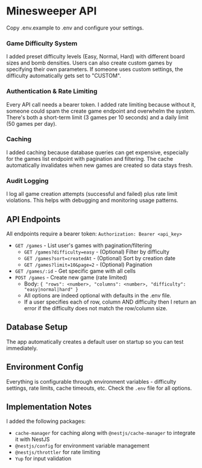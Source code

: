 # Minesweeper API

Copy .env.example to .env and configure your settings.

### Game Difficulty System
I added preset difficulty levels (Easy, Normal, Hard) with different board sizes and bomb densities. Users can also create custom games by specifying their own parameters. If someone uses custom settings, the difficulty automatically gets set to "CUSTOM".

### Authentication & Rate Limiting
Every API call needs a bearer token. I added rate limiting because without it, someone could spam the create game endpoint and overwhelm the system. There's both a short-term limit (3 games per 10 seconds) and a daily limit (50 games per day).

### Caching
I added caching because database queries can get expensive, especially for the games list endpoint with pagination and filtering. The cache automatically invalidates when new games are created so data stays fresh.

### Audit Logging
I log all game creation attempts (successful and failed) plus rate limit violations. This helps with debugging and monitoring usage patterns.

## API Endpoints

All endpoints require a bearer token: `Authorization: Bearer <api_key>`

- `GET /games` - List user's games with pagination/filtering
  - `GET /games?difficulty=easy` - (Optional) Filter by difficulty
  - `GET /games?sort=createdAt` - (Optional) Sort by creation date
  - `GET /games?limit=10&page=2` - (Optional) Pagination
- `GET /games/:id` - Get specific game with all cells
- `POST /games` - Create new game (rate limited)
  - Body: `{ "rows": <number>, "columns": <number>, "difficulty": "easy|normal|hard" }`
  - All options are indeed optional with defaults in the .env file. 
  - If a user specifies each of row, column AND difficulty then I return an error if the difficulty does not match the row/column size.

## Database Setup

The app automatically creates a default user on startup so you can test immediately.

## Environment Config

Everything is configurable through environment variables - difficulty settings, rate limits, cache timeouts, etc. Check the `.env` file for all options.

## Implementation Notes

I added the following packages:
- `cache-manager` for caching along with `@nestjs/cache-manager` to integrate it with NestJS
- `@nestjs/config` for environment variable management
- `@nestjs/throttler` for rate limiting
- `Yup` for input validation


